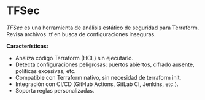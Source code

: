 # TFSec

_TFSec_ es una herramienta de análisis estático de seguridad para Terraform. Revisa archivos .tf en busca de configuraciones inseguras.

**Características:**
- Analiza código Terraform (HCL) sin ejecutarlo.
- Detecta configuraciones peligrosas: puertos abiertos, cifrado ausente, políticas excesivas, etc.
- Compatible con Terraform nativo, sin necesidad de terraform init.
- Integración con CI/CD (GitHub Actions, GitLab CI, Jenkins, etc.).
- Soporta reglas personalizadas.

